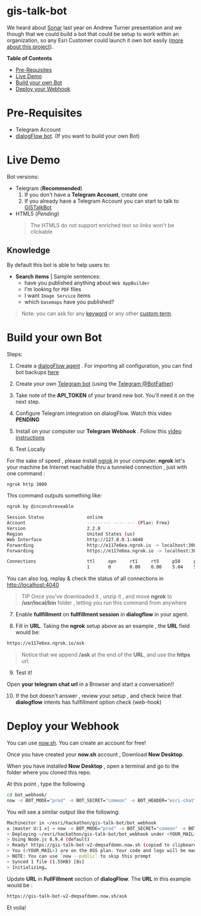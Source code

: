 # gis-talk-bot

We heard about [Sonar](https://github.com/Esri/sonar) last year on Andrew Turner presentation and we though that we could build a bot that could be setup to work within an organization, so any Esri Customer could launch it own bot easily ([more about this project](https://devpost.com/software/gis-talk-bot)).

<!-- START doctoc generated TOC please keep comment here to allow auto update -->
<!-- DON'T EDIT THIS SECTION, INSTEAD RE-RUN doctoc TO UPDATE -->
**Table of Contents**

- [Pre-Requisites](#pre-requisites)
- [Live Demo](#live-demo)
- [Build your own Bot](#build-your-own-bot)
- [Deploy your Webhook](#deploy-your-webhook)

<!-- END doctoc generated TOC please keep comment here to allow auto update -->

# Pre-Requisites

- Telegram Account
- [dialogFlow bot](https://console.dialogflow.com/api-client/). (If you want to build your own Bot)


# Live Demo

Bot versions:

* Telegram (**Recommended**)
    1. If you don't have a **Telegram Account**, create one
    2. If you already have a Telegram Account you can start to talk to [GISTalkBot](https://web.telegram.org/#/im?p=@GISTalkBot)
* HTML5 (*Pending*)
    > The HTML5 do not support enriched text so links won't be clickable

## Knowledge

By default this bot is able to help users to:

* **Search items** | Sample sentences:
    * have you published anything about `Web AppBuilder`
    * I'm looking for `PDF` files
    * I want `Image Service` items
    * which `basemaps` have you published?

> Note: you can ask for any [keyword](../raw_data/dialogflow/keywords.json) or any other [custom term](https://github.com/esri-es/gis-talk-bot/blob/master/bot_webhook/lib/utils.js#L5).


# Build your own Bot

Steps:

1. Create a [dialogFlow agent](https://github.com/esri-es/gis-talk-bot/blob/master/docs/videos/create_dialogflow_bot.webmsd.webm) . For importing all configuration, you can find bot backups [here](https://github.com/esri-es/gis-talk-bot/tree/master/raw_data/backup_bot_conf)

2. Create your own [Telegram bot](https://github.com/esri-es/gis-talk-bot/blob/master/docs/videos/create_telegram_bot.webmsd.webm) (using the [Telegram @BotFather](https://web.telegram.org/#/im?p=@BotFather))

3. Take note of the **API_TOKEN** of your brand new bot. You'll need it on the next step.

4. Configure Telegram integration on dialogFlow. Watch this video **PENDING**

5. Install on your computer our **Telegram Webhook** . Follow this [video instructions](https://asciinema.org/a/ebc6H7tCId7vZMH3ZOhisJRVn)

6. Test Locally

For the sake of speed , please install [ngrok](https://ngrok.com/download) in your computer. **ngrok** let's your machine be Internet reachable thru a tunneled connection , just with one command :

```bash
ngrok http 3000
```

This command outputs something like:

```bash
ngrok by @inconshreveable                                                                                                                                            (Ctrl+C to quit)

Session Status                online
Account                       --------- ---- --- (Plan: Free)
Version                       2.2.8
Region                        United States (us)
Web Interface                 http://127.0.0.1:4040
Forwarding                    http://e117e6ea.ngrok.io -> localhost:3000
Forwarding                    https://e117e6ea.ngrok.io -> localhost:3000

Connections                   ttl     opn     rt1     rt5     p50     p90
                              1       0       0.00    0.00    5.04    5.04
```

You can also log, replay & check the status of all connections in [http://localhost:4040](http://localhost:4040)

> TIP
Once you've downloaded it , unzip it , and move **ngrok** to **/usr/local/bin** folder , letting you run this command from anywhere

7. Enable **fullfillment** on **fullfillment session** in **dialogflow** in your agent.

8. Fill in **URL**. Taking the **ngrok** setup above as an example , the **URL** field would be:

```bash
https://e117e6ea.ngrok.io/ask
```

> Notice that we append **/ask** at the end of the **URL**, and use the **https** url.

9. Test it!

Open **your telegram chat url** in a Browser and start a conversation!!

10. If the bot doesn't answer , review your setup , and check twice that **dialogflow** intents has fullfillment option check (web-hook)


# Deploy your Webhook

You can use [now.sh](https://zeit.co/now). You can create an account for free!

Once you have created your **now.sh** account , Download **Now Desktop**.

When you have installed **Now Desktop** , open a terminal and go to the folder where you cloned this repo.

At this point , type the following

```bash
cd bot_webhook/
now -e BOT_MODE="prod" -e BOT_SECRET="comeon" -e BOT_HEADER="esri-chat"
```

You will see a similar output like the following:

```bash
Machineitor in ~/esri/hackathon/gis-talk-bot/bot_webhook
± |master U:1 ✗| → now -e BOT_MODE="prod" -e BOT_SECRET="comeon" -e BOT_HEADER="esri-chat"
> Deploying ~/esri/hackathon/gis-talk-bot/bot_webhook under <YOUR_MAIL>
> Using Node.js 8.9.4 (default)
> Ready! https://gis-talk-bot-v2-dmqsafdomn.now.sh (copied to clipboard) [4s]
> You (<YOUR_MAIL>) are on the OSS plan. Your code and logs will be made public.
> NOTE: You can use `now --public` to skip this prompt
> Synced 1 file (1.55KB) [8s]
> Initializing…
```

Update **URL** in **FullFillment** section of **dialogFlow**. The **URL** in this example would be :

```bash
https://gis-talk-bot-v2-dmqsafdomn.now.sh/ask
```

Et voila!
